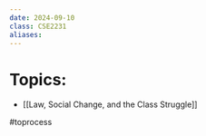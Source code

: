 ```yaml
---
date: 2024-09-10
class: CSE2231
aliases:
---
```

# Topics:
- [[Law, Social Change, and the Class Struggle]]


#toprocess 